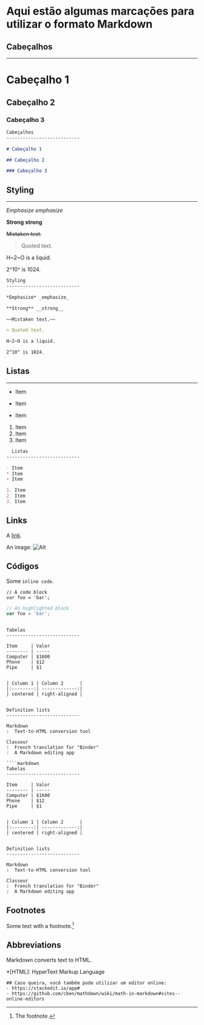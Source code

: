 # Aqui estão algumas marcações para utilizar o formato Markdown

## Cabeçalhos
---------------------------

# Cabeçalho 1

## Cabeçalho 2

### Cabeçalho 3


````markdown
Cabeçalhos
---------------------------

# Cabeçalho 1

## Cabeçalho 2

### Cabeçalho 3
````

## Styling
---------------------------

*Emphasize* _emphasize_

**Strong** __strong__

~~Mistaken text.~~

> Quoted text.

H~2~O is a liquid.

2^10^ is 1024.

````markdown
Styling
---------------------------

*Emphasize* _emphasize_

**Strong** __strong__

~~Mistaken text.~~

> Quoted text.

H~2~O is a liquid.

2^10^ is 1024.
````
 ## Listas
---------------------------

- Item
* Item
+ Item

1. Item
2. Item
3. Item

````markdown
  Listas
---------------------------

- Item
* Item
+ Item

1. Item
2. Item
3. Item
````
Links
---------------------------

A [link](http://example.com).

An image: ![Alt](img.jpg)


Códigos
---------------------------

Some `inline code`.

```
// A code block
var foo = 'bar';
```

```javascript
// An highlighted block
var foo = 'bar';
```
````

Tabelas
---------------------------

Item     | Valor
-------- | -----
Computer | $1600
Phone    | $12
Pipe     | $1


| Column 1 | Column 2      |
|:--------:| -------------:|
| centered | right-aligned |


Definition lists
---------------------------

Markdown
:  Text-to-HTML conversion tool

Classeur
:  French translation for "Binder"
:  A Markdown editing app

````markdown
Tabelas
---------------------------

Item     | Valor
-------- | -----
Computer | $1600
Phone    | $12
Pipe     | $1


| Column 1 | Column 2      |
|:--------:| -------------:|
| centered | right-aligned |


Definition lists
---------------------------

Markdown
:  Text-to-HTML conversion tool

Classeur
:  French translation for "Binder"
:  A Markdown editing app
````
Footnotes
---------------------------

Some text with a footnote.[^1]

[^1]: The footnote.


Abbreviations
---------------------------

Markdown converts text to HTML.

*[HTML]: HyperText Markup Language
````
## Caso queira, você também pode utilizar um editor online:
- https://stackedit.io/app#
- https://github.com/cben/mathdown/wiki/math-in-markdown#sites--online-editors

